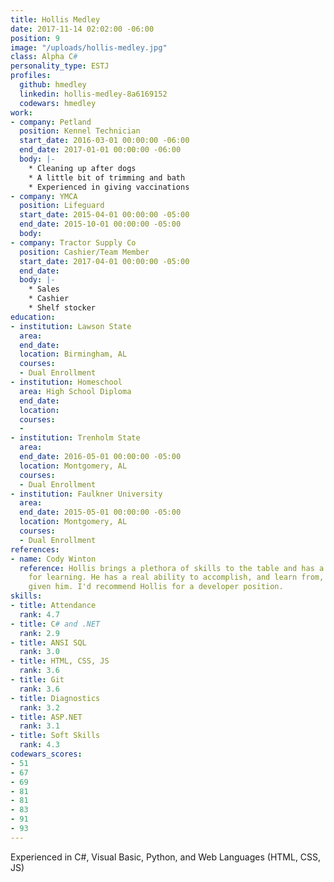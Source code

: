 ```yaml
---
title: Hollis Medley
date: 2017-11-14 02:02:00 -06:00
position: 9
image: "/uploads/hollis-medley.jpg"
class: Alpha C#
personality_type: ESTJ
profiles:
  github: hmedley
  linkedin: hollis-medley-8a6169152
  codewars: hmedley
work:
- company: Petland
  position: Kennel Technician
  start_date: 2016-03-01 00:00:00 -06:00
  end_date: 2017-01-01 00:00:00 -06:00
  body: |-
    * Cleaning up after dogs
    * A little bit of trimming and bath
    * Experienced in giving vaccinations
- company: YMCA
  position: Lifeguard
  start_date: 2015-04-01 00:00:00 -05:00
  end_date: 2015-10-01 00:00:00 -05:00
  body: 
- company: Tractor Supply Co
  position: Cashier/Team Member
  start_date: 2017-04-01 00:00:00 -05:00
  end_date: 
  body: |-
    * Sales
    * Cashier
    * Shelf stocker
education:
- institution: Lawson State
  area: 
  end_date: 
  location: Birmingham, AL
  courses:
  - Dual Enrollment
- institution: Homeschool
  area: High School Diploma
  end_date: 
  location: 
  courses:
  - 
- institution: Trenholm State
  area: 
  end_date: 2016-05-01 00:00:00 -05:00
  location: Montgomery, AL
  courses:
  - Dual Enrollment
- institution: Faulkner University
  area: 
  end_date: 2015-05-01 00:00:00 -05:00
  location: Montgomery, AL
  courses:
  - Dual Enrollment
references:
- name: Cody Winton
  reference: Hollis brings a plethora of skills to the table and has a real knack
    for learning. He has a real ability to accomplish, and learn from, any problem
    given him. I'd recommend Hollis for a developer position.
skills:
- title: Attendance
  rank: 4.7
- title: C# and .NET
  rank: 2.9
- title: ANSI SQL
  rank: 3.0
- title: HTML, CSS, JS
  rank: 3.6
- title: Git
  rank: 3.6
- title: Diagnostics
  rank: 3.2
- title: ASP.NET
  rank: 3.1
- title: Soft Skills
  rank: 4.3
codewars_scores:
- 51
- 67
- 69
- 81
- 81
- 83
- 91
- 93
---
```


Experienced in C#, Visual Basic, Python, and Web Languages (HTML, CSS, JS)
